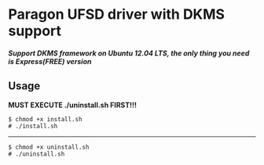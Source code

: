 # Paragon UFSD driver with DKMS support

##### Support DKMS framework on Ubuntu 12.04 LTS, the only thing you need is Express(FREE) version

## Usage

**MUST EXECUTE ./uninstall.sh FIRST!!!**

    $ chmod +x install.sh
    # ./install.sh

---

    $ chmod +x uninstall.sh
    # ./uninstall.sh
    
